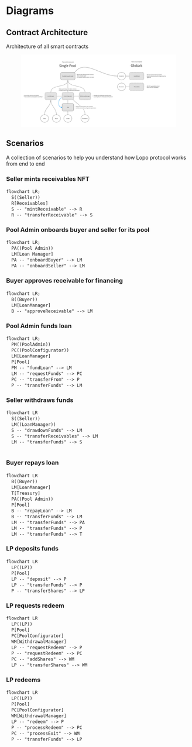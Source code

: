 # Diagrams

## Contract Architecture

Architecture of all smart contracts&#x20;

<figure><img src="../.gitbook/assets/image.png" alt=""><figcaption></figcaption></figure>

## Scenarios

A collection of scenarios to help you understand how Lopo protocol works from end to end

### Seller mints receivables NFT

```mermaid
flowchart LR;
  S((Seller))
  R[Receivables]
  S -- "mintReceivable" --> R
  R -- "transferReceivable" --> S
```

### Pool Admin onboards buyer and seller for its pool

```mermaid
flowchart LR;
  PA((Pool Admin))
  LM[Loan Manager]
  PA -- "onboardBuyer" --> LM
  PA -- "onboardSeller" --> LM
```

### Buyer approves receivable for financing

```mermaid
flowchart LR;
  B((Buyer))
  LM[LoanManager]
  B -- "approveReceivable" --> LM
```

### Pool Admin funds loan

```mermaid
flowchart LR;
  PM((PoolAdmin))
  PC((PoolConfigurator))
  LM[LoanManager]
  P[Pool]
  PM -- "fundLoan" --> LM
  LM -- "requestFunds" --> PC
  PC -- "transferFrom" --> P
  P -- "transferFunds" --> LM  
```

### Seller withdraws funds

```mermaid
flowchart LR
  S((Seller))
  LM((LoanManager))
  S -- "drawdownFunds" --> LM
  S -- "transferReceivables" --> LM
  LM -- "transferFunds" --> S
  
```

### Buyer repays loan

```mermaid
flowchart LR
  B((Buyer))
  LM[LoanManager]
  T[Treasury]
  PA((Pool Admin))
  P[Pool]
  B -- "repayLoan" --> LM
  B -- "transferFunds" --> LM
  LM -- "transferFunds" --> PA
  LM -- "transferFunds" --> P
  LM -- "transferFunds" --> T
```

### LP deposits funds

```mermaid
flowchart LR
  LP((LP))
  P[Pool]
  LP -- "deposit" --> P
  LP -- "transferFunds" --> P
  P -- "transferShares" --> LP
```

### LP requests redeem

```mermaid
flowchart LR
  LP((LP))
  P[Pool]
  PC[PoolConfigurator]
  WM[WithdrawalManager]
  LP -- "requestRedeem" --> P
  P -- "requestRedeem" --> PC
  PC -- "addShares" --> WM
  LP -- "transferShares" --> WM
```

### LP redeems

```mermaid
flowchart LR
  LP((LP))
  P[Pool]
  PC[PoolConfigurator]
  WM[WithdrawalManager]
  LP -- "redeem" --> P
  P -- "processRedeem" --> PC
  PC -- "processExit" --> WM
  P -- "transferFunds" --> LP
```

